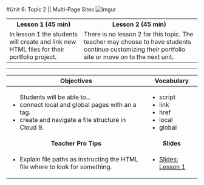 #Unit 6: Topic 2 ||  Multi-Page Sites
![Imgur](http://i.imgur.com/3u4PxqRm.png)
<table>
<tr>
	<th>Lesson 1 (45 min)</th>
	<th>Lesson 2 (45 min)</th>
</tr>
<tr>
	<td>In lesson 1 the students will create and link new HTML files for their portfolio project. </td>
	<td>There is no lesson 2 for this topic. The teacher may choose to have students continue customizing their portfolio site or move on to the next unit. </td>
</tr>
</table>

***


| Objectives | Vocabulary |
|-------|-------|
| <ul>Students will be able to...<li> connect local and global pages with an a tag.</li> <li>create and navigate a file structure in Cloud 9.</li> </ul>  | <ul> <li>script</li> <li>link</li> <li>href</li> <li>local</li><li>global</li></ul> | 
| <center> **Teacher Pro Tips** </center> |<center> **Slides** </center> |
|<ul><li>Explain file paths as instructing the HTML file where to look for something.</li></ul>| <ul><li><a target="_blank" href = "https://docs.google.com/presentation/d/1dV7N-I8dWLk5nbrNcm255QwRqL1TNzuEP1Zy_o3EdhI/edit?usp=sharing">Slides: Lesson 1</a></li> </ul> |




